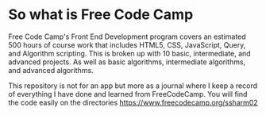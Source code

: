 

# So what is Free Code Camp
Free Code Camp's Front End Development program covers an estimated 500 hours of course work that includes HTML5, CSS, JavaScript, Query, and Algorithm scripting.  This is broken up with 10 basic, intermediate, and advanced projects. As well as basic algorithms, intermediate algorithms, and advanced algorithms.

This repository is not for an app but more as a journal where I keep a record of everything I have done and learned from FreeCodeCamp.  You will find the code easily on the directories
https://www.freecodecamp.org/ssharm02


